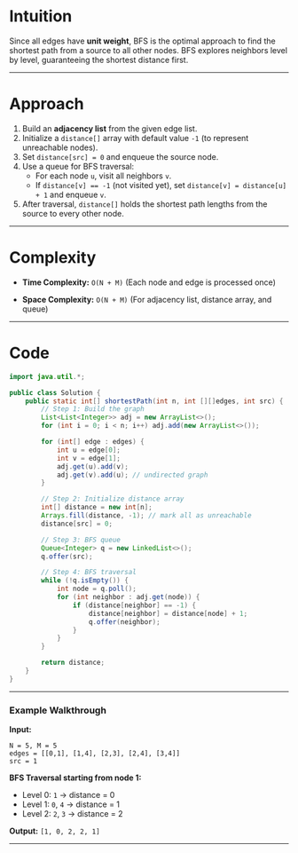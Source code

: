 # Intuition

Since all edges have **unit weight**, BFS is the optimal approach to find the shortest path from a source to all other nodes. BFS explores neighbors level by level, guaranteeing the shortest distance first.

---

# Approach

1. Build an **adjacency list** from the given edge list.
2. Initialize a `distance[]` array with default value `-1` (to represent unreachable nodes).
3. Set `distance[src] = 0` and enqueue the source node.
4. Use a queue for BFS traversal:
   * For each node `u`, visit all neighbors `v`.
   * If `distance[v] == -1` (not visited yet), set `distance[v] = distance[u] + 1` and enqueue `v`.
5. After traversal, `distance[]` holds the shortest path lengths from the source to every other node.

---

# Complexity

* **Time Complexity:** `O(N + M)`
  (Each node and edge is processed once)

* **Space Complexity:** `O(N + M)`
  (For adjacency list, distance array, and queue)

---

# Code

```java
import java.util.*;

public class Solution {
    public static int[] shortestPath(int n, int [][]edges, int src) {
        // Step 1: Build the graph
        List<List<Integer>> adj = new ArrayList<>();
        for (int i = 0; i < n; i++) adj.add(new ArrayList<>());

        for (int[] edge : edges) {
            int u = edge[0];
            int v = edge[1];
            adj.get(u).add(v);
            adj.get(v).add(u); // undirected graph
        }

        // Step 2: Initialize distance array
        int[] distance = new int[n];
        Arrays.fill(distance, -1); // mark all as unreachable
        distance[src] = 0;

        // Step 3: BFS queue
        Queue<Integer> q = new LinkedList<>();
        q.offer(src);

        // Step 4: BFS traversal
        while (!q.isEmpty()) {
            int node = q.poll();
            for (int neighbor : adj.get(node)) {
                if (distance[neighbor] == -1) {
                    distance[neighbor] = distance[node] + 1;
                    q.offer(neighbor);
                }
            }
        }

        return distance;
    }
}
```

---

### **Example Walkthrough**

**Input:**

```
N = 5, M = 5  
edges = [[0,1], [1,4], [2,3], [2,4], [3,4]]  
src = 1
```

**BFS Traversal starting from node 1:**

* Level 0: `1` → distance = 0
* Level 1: `0`, `4` → distance = 1
* Level 2: `2`, `3` → distance = 2

**Output:** `[1, 0, 2, 2, 1]`

---
